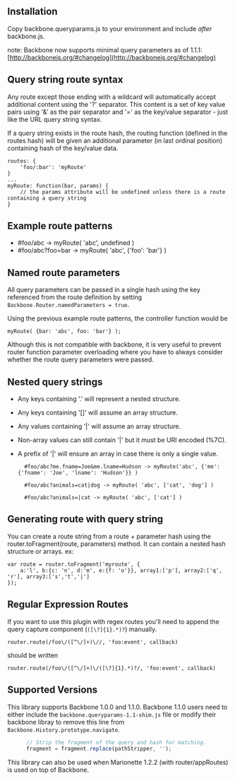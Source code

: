 Installation
--------------
Copy backbone.queryparams.js to your environment and include *after* backbone.js.

note: Backbone now supports minimal query parameters as of 1.1.1: [http://backbonejs.org/#changelog](http://backbonejs.org/#changelog)

Query string route syntax
-------------------------
Any route except those ending with a wildcard will automatically accept additional content using the '?' separator. This content is a set of key value pairs using '&' as the pair separator and '=' as the key/value separator - just like the URL query string syntax.

If a query string exists in the route hash, the routing function (defined in the routes hash) will be given an additional parameter (in last ordinal position) containing hash of the key/value data.

	routes: {
		'foo/:bar': 'myRoute'
	}
	...
	myRoute: function(bar, params) {
		// the params attribute will be undefined unless there is a route containing a query string
	}

Example route patterns
----------------------
* #foo/abc -> myRoute( 'abc', undefined )
* #foo/abc?foo=bar -> myRoute( 'abc', {'foo': 'bar'} )

Named route parameters
----------------------
All query parameters can be passed in a single hash using the key referenced from the route definition by setting ```Backbone.Router.namedParameters = true```.

Using the previous example route patterns, the controller function would be
```
myRoute( {bar: 'abc', foo: 'bar'} );
```
Although this is not compatible with backbone, it is very useful to prevent router function parameter overloading where you have to always consider
whether the route query parameters were passed.

Nested query strings
-----------------------
* Any keys containing '.' will represent a nested structure.
* Any keys containing '[]' will assume an array structure.
* Any values containing '|' will assume an array structure.
* Non-array values can still contain '|' but it must be URI encoded (%7C).
* A prefix of '|' will ensure an array in case there is only a single value.

		#foo/abc?me.fname=Joe&me.lname=Hudson -> myRoute('abc', {'me': {'fname': 'Joe', 'lname': 'Hudson'}} )

		#foo/abc?animals=cat|dog -> myRoute( 'abc', ['cat', 'dog'] )

		#foo/abc?animals=|cat -> myRoute( 'abc', ['cat'] )


Generating route with query string
----------------------------------
You can create a route string from a route + parameter hash using the router.toFragment(route, parameters) method. It can contain a nested hash structure or arrays. ex:

	var route = router.toFragment('myroute', {
		a:'l', b:{c: 'n', d:'m', e:{f: 'o'}}, array1:['p'], array2:['q', 'r'], array3:['s','t','|']
	});

Regular Expression Routes
-------------------------
If you want to use this plugin with regex routes you'll need to append the query capture component (`([\?]{1}.*)?`) manually.

    router.route(/foo\/([^\/]+)\//, 'foo:event', callback)

should be written

    router.route(/foo\/([^\/]+)\/([\?]{1}.*)?/, 'foo:event', callback)

Supported Versions
------------------

This library supports Backbone 1.0.0 and 1.1.0. Backbone 1.1.0 users need to either include the `backbone.queryparams-1.1-shim.js` file or modify their backbone libray to remove this line from `Backbone.History.prototype.navigate`.

```javascript
      // Strip the fragment of the query and hash for matching.
      fragment = fragment.replace(pathStripper, '');
```
This library can also be used when Marionette 1.2.2 (with router/appRoutes) is used on top of Backbone.

